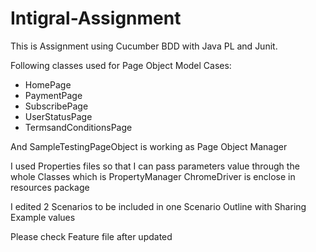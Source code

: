 # Intigral-Assignment


This is Assignment using Cucumber BDD with Java PL and Junit.

Following classes used for Page Object Model Cases:
- HomePage
- PaymentPage
- SubscribePage
- UserStatusPage
- TermsandConditionsPage

And SampleTestingPageObject is working as Page Object Manager

I used Properties files so that I can pass parameters value through the whole Classes which is PropertyManager
ChromeDriver is enclose in resources package

I edited 2 Scenarios to be included in one Scenario Outline with Sharing Example values

Please check Feature file after updated
